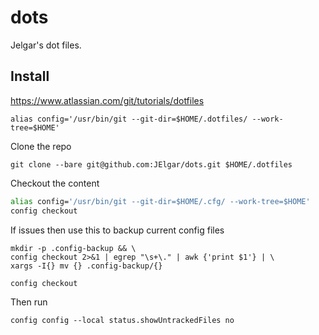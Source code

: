 # dots

Jelgar's dot files.

## Install

https://www.atlassian.com/git/tutorials/dotfiles

`alias config='/usr/bin/git --git-dir=$HOME/.dotfiles/ --work-tree=$HOME'`

Clone the repo

`git clone --bare git@github.com:JElgar/dots.git $HOME/.dotfiles`

Checkout the content 
```bash
alias config='/usr/bin/git --git-dir=$HOME/.cfg/ --work-tree=$HOME'
config checkout
```

If issues then use this to backup current config files

```
mkdir -p .config-backup && \
config checkout 2>&1 | egrep "\s+\." | awk {'print $1'} | \
xargs -I{} mv {} .config-backup/{}

config checkout
```

Then run 
```
config config --local status.showUntrackedFiles no
```
